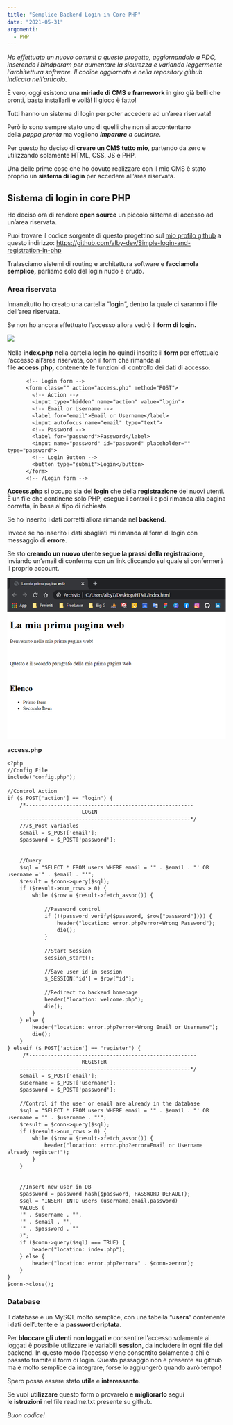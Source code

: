 ```yaml
---
title: "Semplice Backend Login in Core PHP"
date: "2021-05-31"
argomenti:
  - PHP
---
```


_Ho effettuato un nuovo commit a questo progetto, aggiornandolo a PDO, inserendo i bindparam per aumentare la sicurezza e variando leggermente l’architettura software. Il codice aggiornato è nella repository github indicata nell’articolo._

È vero, oggi esistono una **miriade di CMS e framework** in giro già belli che pronti, basta installarli e voilà! Il gioco è fatto!

Tutti hanno un sistema di login per poter accedere ad un’area riservata!

Però io sono sempre stato uno di quelli che non si accontentano della _pappa pronta_ ma vogliono _**imparare** a cucinare_.

Per questo ho deciso di **creare un CMS tutto mio**, partendo da zero e utilizzando solamente HTML, CSS, JS e PHP.

Una delle prime cose che ho dovuto realizzare con il mio CMS è stato proprio un **sistema di login** per accedere all’area riservata.

## Sistema di login in core PHP

Ho deciso ora di rendere **open source** un piccolo sistema di accesso ad un’area riservata.

Puoi trovare il codice sorgente di questo progettino sul [mio profilo github](https://github.com/alby-dev) a questo indirizzo: [ht](https://github.com/alby-dev/Simple-login-and-registration-in-php)[tps://github.com/alby-dev/Simple-login-and-registration-in-php](https://github.com/alby-dev/Simple-login-and-registration-in-php)

Tralasciamo sistemi di routing e architettura software e **facciamola semplice,** parliamo solo del login nudo e crudo.

### Area riservata

Innanzitutto ho creato una cartella “**login**“, dentro la quale ci saranno i file dell’area riservata.

Se non ho ancora effettuato l’accesso allora vedrò il **form di login.**

![](images/image.png)

Nella **index.php** nella cartella login ho quindi inserito il **form** per effettuale l’accesso all’area riservata, con il form che rimanda al file **access.php,** contenente le funzioni di controllo dei dati di accesso.

```
      <!-- Login form -->
      <form class="" action="access.php" method="POST">
        <!-- Action -->
        <input type="hidden" name="action" value="login">
        <!-- Email or Username -->
        <label for="email">Email or Username</label>
        <input autofocus name="email" type="text">
        <!-- Password -->
        <label for="password">Password</label>
        <input name="password" id="password" placeholder="" type="password">
        <!-- Login Button -->
        <button type="submit">Login</button>
      </form>
      <!-- /Login form -->
```

**Access.php** si occupa sia del **login** che della **registrazione** dei nuovi utenti. È un file che continene solo PHP, esegue i controlli e poi rimanda alla pagina corretta, in base al tipo di richiesta.

Se ho inserito i dati corretti allora rimanda nel **backend**.

Invece se ho inserito i dati sbagliati mi rimanda al form di login con messaggio di **errore**.

Se sto **creando un nuovo utente segue la prassi della registrazione**, inviando un’email di conferma con un link cliccando sul quale si confermerà il proprio account.

![](images/image-1.png)

**access.php**

```
<?php
//Config File
include("config.php");

//Control Action
if ($_POST['action'] == "login") {
    /*------------------------------------------------------
                        LOGIN
    -------------------------------------------------------*/
    ///$_Post variables
    $email = $_POST['email'];
    $password = $_POST['password'];


    //Query
    $sql = "SELECT * FROM users WHERE email = '" . $email . "' OR username ='" . $email . "'";
    $result = $conn->query($sql);
    if ($result->num_rows > 0) {
        while ($row = $result->fetch_assoc()) {

            //Password control
            if (!(password_verify($password, $row["password"]))) {
                header("location: error.php?error=Wrong Password");
                die();
            }

            //Start Session
            session_start();

            //Save user id in session
            $_SESSION['id'] = $row["id"];

            //Redirect to backend homepage
            header("location: welcome.php");
            die();
        }
    } else {
        header("location: error.php?error=Wrong Email or Username");
        die();
    }
} elseif ($_POST['action'] == "register") {
     /*------------------------------------------------------
                        REGISTER
    -------------------------------------------------------*/
    $email = $_POST['email'];
    $username = $_POST['username'];
    $password = $_POST['password'];

    //Control if the user or email are already in the database
    $sql = "SELECT * FROM users WHERE email = '" . $email . "' OR username = '" . $username . "'";
    $result = $conn->query($sql);
    if ($result->num_rows > 0) {
        while ($row = $result->fetch_assoc()) {
            header("location: error.php?error=Email or Username already register!");
        }
    }


    //Insert new user in DB
    $password = password_hash($password, PASSWORD_DEFAULT);
    $sql = "INSERT INTO users (username,email,password)
    VALUES (
    '" . $username . "',
    '" . $email . "',
    '" . $password . "'
    )";
    if ($conn->query($sql) === TRUE) {
        header("location: index.php");
    } else {
        header("location: error.php?error=" . $conn->error);
    }
}
$conn->close();
```

### Database

Il database è un MySQL molto semplice, con una tabella “**users**” contenente i dati dell’utente e la **password criptata.**

Per **bloccare gli utenti non loggati** e consentire l’accesso solamente ai loggati è possibile utilizzare le variabili **session**, da includere in ogni file del backend. In questo modo l’accesso viene consentito solamente a chi è passato tramite il form di login. Questo passaggio non è presente su github ma è molto semplice da integrare, forse lo aggiungerò quando avrò tempo!

Spero possa essere stato **utile** e **interessante**.

Se vuoi **utilizzare** questo form o provarelo e **migliorarlo** segui le **istruzioni** nel file readme.txt presente su github.

_Buon codice!_
